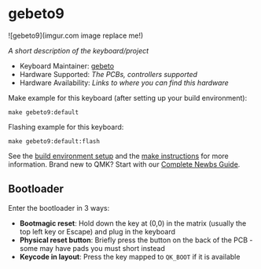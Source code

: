 # gebeto9

![gebeto9](imgur.com image replace me!)

*A short description of the keyboard/project*

* Keyboard Maintainer: [gebeto](https://github.com/gebeto)
* Hardware Supported: *The PCBs, controllers supported*
* Hardware Availability: *Links to where you can find this hardware*

Make example for this keyboard (after setting up your build environment):

    make gebeto9:default

Flashing example for this keyboard:

    make gebeto9:default:flash

See the [build environment setup](https://docs.qmk.fm/#/getting_started_build_tools) and the [make instructions](https://docs.qmk.fm/#/getting_started_make_guide) for more information. Brand new to QMK? Start with our [Complete Newbs Guide](https://docs.qmk.fm/#/newbs).

## Bootloader

Enter the bootloader in 3 ways:

* **Bootmagic reset**: Hold down the key at (0,0) in the matrix (usually the top left key or Escape) and plug in the keyboard
* **Physical reset button**: Briefly press the button on the back of the PCB - some may have pads you must short instead
* **Keycode in layout**: Press the key mapped to `QK_BOOT` if it is available
